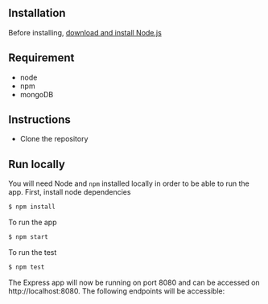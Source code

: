 ## Installation

Before installing, [download and install Node.js](https://nodejs.org/en/download/)

## Requirement
- node
- npm
- mongoDB


## Instructions
- Clone the repository

## Run locally

You will need Node and `npm` installed locally in order to be able to run the app. First, install node dependencies

```bash
$ npm install
```

To run the app

```bash
$ npm start
```

To run the test

```bash
$ npm test
```

The Express app will now be running on port 8080 and can be accessed on http://localhost:8080. The following endpoints will be accessible:

